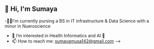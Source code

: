 
## 👋 Hi, I'm Sumaya 


-👩‍🎓I'm currently pursing a BS in IT infrastructure & Data Science with a minor in Nueroscience
- 🏥 I’m interested in Health Informatics and AI 🤖
- 📫 How to reach me: sumayamusa142@gmail.com
-->
